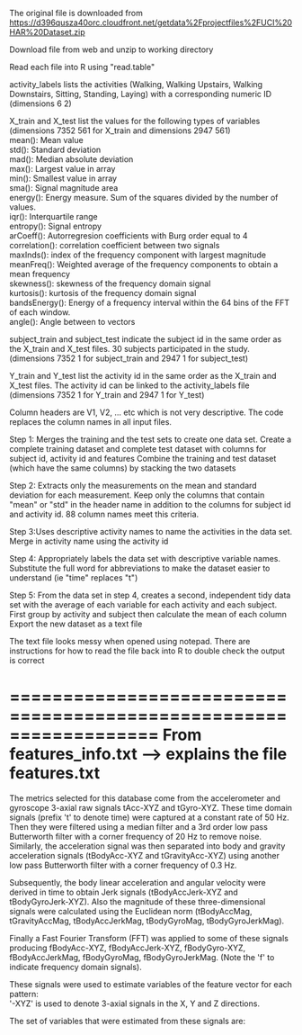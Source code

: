 The original file is downloaded from https://d396qusza40orc.cloudfront.net/getdata%2Fprojectfiles%2FUCI%20HAR%20Dataset.zip

Download file from web and unzip to working directory

Read each file into R using "read.table"

activity_labels lists the activities (Walking, Walking Upstairs, Walking Downstairs, Sitting, Standing, Laying) with a corresponding numeric ID (dimensions 6 2)

X_train and X_test list the values for the following types of variables (dimensions 7352 561 for X_train and dimensions 2947 561)                       
        mean(): Mean value                      
        std(): Standard deviation                       
        mad(): Median absolute deviation                        
        max(): Largest value in array                   
        min(): Smallest value in array                  
        sma(): Signal magnitude area                    
        energy(): Energy measure. Sum of the squares divided by the number of values.                    
        iqr(): Interquartile range                      
        entropy(): Signal entropy                       
        arCoeff(): Autorregresion coefficients with Burg order equal to 4                               
        correlation(): correlation coefficient between two signals                      
        maxInds(): index of the frequency component with largest magnitude                      
        meanFreq(): Weighted average of the frequency components to obtain a mean frequency                     
        skewness(): skewness of the frequency domain signal                     
        kurtosis(): kurtosis of the frequency domain signal                     
        bandsEnergy(): Energy of a frequency interval within the 64 bins of the FFT of each window.                     
        angle(): Angle between to vectors                       

subject_train and subject_test indicate the subject id in the same order as the X_train and X_test files. 30 subjects participated in the study. (dimensions 7352 1 for subject_train and 2947 1 for subject_test)

Y_train and Y_test list the activity id in the same order as the X_train and X_test files. The activity id can be linked to the activity_labels file (dimensions 7352 1 for Y_train and 2947 1 for Y_test)

Column headers are V1, V2, ... etc which is not very descriptive. The code replaces the column names in all input files.

Step 1: Merges the training and the test sets to create one data set. Create a complete training dataset and complete test dataset with columns for subject id, activity id and features Combine the training and test dataset (which have the same columns) by stacking the two datasets

Step 2: Extracts only the measurements on the mean and standard deviation for each measurement. Keep only the columns that contain "mean" or "std" in the header name in addition to the columns for subject id and activity id. 88 column names meet this criteria.

Step 3:Uses descriptive activity names to name the activities in the data set. Merge in activity name using the activity id

Step 4: Appropriately labels the data set with descriptive variable names. Substitute the full word for abbreviations to make the dataset easier to understand (ie "time" replaces "t")

Step 5: From the data set in step 4, creates a second, independent tidy data set with the average of each variable for each activity and each subject. First group by activity and subject then calculate the mean of each column Export the new dataset as a text file

The text file looks messy when opened using notepad. There are instructions for how to read the file back into R to double check the output is correct

==================================================================
From features_info.txt --> explains the file features.txt 
==================================================================
The metrics selected for this database come from the accelerometer and gyroscope 3-axial raw signals tAcc-XYZ and tGyro-XYZ. These time domain signals (prefix 't' to denote time) were captured at a constant rate of 50 Hz. Then they were filtered using a median filter and a 3rd order low pass Butterworth filter with a corner frequency of 20 Hz to remove noise. Similarly, the acceleration signal was then separated into body and gravity acceleration signals (tBodyAcc-XYZ and tGravityAcc-XYZ) using another low pass Butterworth filter with a corner frequency of 0.3 Hz. 

Subsequently, the body linear acceleration and angular velocity were derived in time to obtain Jerk signals (tBodyAccJerk-XYZ and tBodyGyroJerk-XYZ). Also the magnitude of these three-dimensional signals were calculated using the Euclidean norm (tBodyAccMag, tGravityAccMag, tBodyAccJerkMag, tBodyGyroMag, tBodyGyroJerkMag). 

Finally a Fast Fourier Transform (FFT) was applied to some of these signals producing fBodyAcc-XYZ, fBodyAccJerk-XYZ, fBodyGyro-XYZ, fBodyAccJerkMag, fBodyGyroMag, fBodyGyroJerkMag. (Note the 'f' to indicate frequency domain signals). 

These signals were used to estimate variables of the feature vector for each pattern:  
'-XYZ' is used to denote 3-axial signals in the X, Y and Z directions.


The set of variables that were estimated from these signals are: 







